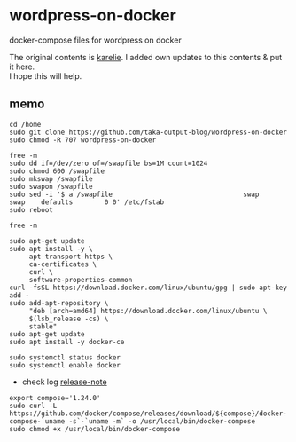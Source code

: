 # wordpress-on-docker
docker-compose files for wordpress on docker

The original contents is [karelie](https://www.karelie.net/free-fast-wordpress-site/).
I added own updates to this contents & put it here.  
I hope this will help.


## memo
```
cd /home
sudo git clone https://github.com/taka-output-blog/wordpress-on-docker
sudo chmod -R 707 wordpress-on-docker
```
```
free -m
sudo dd if=/dev/zero of=/swapfile bs=1M count=1024
sudo chmod 600 /swapfile
sudo mkswap /swapfile
sudo swapon /swapfile
sudo sed -i '$ a /swapfile                                 swap                    swap    defaults        0 0' /etc/fstab
sudo reboot
```
```
free -m
```
```
sudo apt-get update
sudo apt install -y \
     apt-transport-https \
     ca-certificates \
     curl \
     software-properties-common
curl -fsSL https://download.docker.com/linux/ubuntu/gpg | sudo apt-key add -
sudo add-apt-repository \
     "deb [arch=amd64] https://download.docker.com/linux/ubuntu \
     $(lsb_release -cs) \
     stable"
sudo apt-get update
sudo apt install -y docker-ce

sudo systemctl status docker
sudo systemctl enable docker

```
* check log [release-note](https://github.com/docker/compose/blob/master/CHANGELOG.md)
```
export compose='1.24.0'
sudo curl -L https://github.com/docker/compose/releases/download/${compose}/docker-compose-`uname -s`-`uname -m` -o /usr/local/bin/docker-compose
sudo chmod +x /usr/local/bin/docker-compose
```


